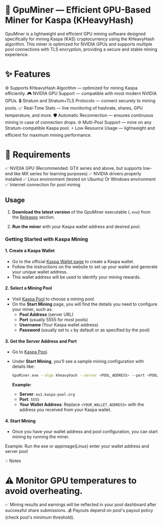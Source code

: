 # 🚀 GpuMiner — Efficient GPU-Based Miner for Kaspa (KHeavyHash)

GpuMiner is a lightweight and efficient GPU mining software designed specifically for mining Kaspa (KAS) cryptocurrency using the KHeavyHash algorithm. This miner is optimized for NVIDIA GPUs and supports multiple pool connections with TLS encryption, providing a secure and stable mining experience.

# ✨ Features
⚙️ Supports KHeavyHash Algorithm — optimized for mining Kaspa efficiently.
🎮 NVIDIA GPU Support — compatible with most modern NVIDIA GPUs.
🔒 Stratum and Stratum+TLS Protocols — connect securely to mining pools.
📈 Real-Time Stats — live monitoring of hashrate, shares, GPU temperature, and more.
🛡️ Automatic Reconnection — ensures continuous mining in case of connection drops.
🌐 Multi-Pool Support — mine on any Stratum-compatible Kaspa pool.
⚡ Low Resource Usage — lightweight and efficient for maximum mining performance.

# 🚧 Requirements
✅ NVIDIA GPU (Recommended: GTX series and above, but supports low-end like MX series for learning purposes)
✅ NVIDIA drivers properly installed
✅ Linux environment (tested on Ubuntu) Or Windows environment
✅ Internet connection for pool mining


## Usage

1. **Download the latest version** of the GpuMiner executable (`.exe`) from the [Releases](https://github.com/adamgaafar/GpuMiner/releases) section.
   
2. **Run the miner** with your Kaspa wallet address and desired pool.

### Getting Started with Kaspa Mining

#### 1. Create a Kaspa Wallet
   - Go to the official [Kaspa Wallet page](https://kaspa.org) to create a Kaspa wallet.
   - Follow the instructions on the website to set up your wallet and generate your unique wallet address.
   - This wallet address will be used to identify your mining rewards.

#### 2. Select a Mining Pool

   - Visit [Kaspa Pool](https://kaspa-pool.org/#/start_mining) to choose a mining pool.
   - On the **Start Mining** page, you will find the details you need to configure your miner, such as:
     - **Pool Address** (server URL)
     - **Port** (usually 5555 for most pools)
     - **Username** (Your Kaspa wallet address)
     - **Password** (usually set to `x` by default or as specified by the pool)

#### 3. Get the Server Address and Port

   - Go to [Kaspa Pool](https://kaspa-pool.org/#/start_mining).
   - Under **Start Mining**, you’ll see a sample mining configuration with details like:
     
     ```bash
     GpuMiner.exe --algo kheavyhash --server <POOL_ADDRESS> --port <POOL_PORT> --user kaspa:<YOUR_WALLET_ADDRESS> --pass x
     ```

     **Example:**
     - **Server**: `eu1.kaspa-pool.org`
     - **Port**: `5555`
     - **Your Wallet Address**: Replace `<YOUR_WALLET_ADDRESS>` with the address you received from your Kaspa wallet.

#### 4. Start Mining

   - Once you have your wallet address and pool configuration, you can start mining by running the miner.

   Example:
    Run the exe or appimage(Linux) enter your wallet address and server pool


💡 Notes
# ⚠️ Monitor GPU temperatures to avoid overheating.
✅ Mining results and earnings will be reflected in your pool dashboard after successful share submissions.
💰 Payouts depend on pool's payout policy (check pool's minimum threshold).
